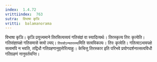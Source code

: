 ```yaml
---
index:  1.4.72
vrittiindex:  763
sutra:  विभाषा कृञि
vritti:  balamanorama 
---
```


विभाषा कृञि। कृञि प्रयुज्यमाने तिरसित्यव्ययं गतिसंज्ञं वा स्यादित्यर्थः। तिरस्कृत्य तिरः कृत्येति। गतिसंज्ञापक्षे गतिसमासे क्त्वो ल्यप्। `तिरसोऽन्यतरस्या`मिति सत्वविकल्पः। तिरः कृत्वेति। गतित्वाऽभावपक्षे सत्वमपि न भवति, तद्विधौ गतिग्रहणानुवृत्तेरित्याहुः। केचित्तु तिरस्कार इति परिभवे प्रयोगदर्शनात्सत्वविधौ गतिग्रहणं नानुवर्तयन्ति। 

